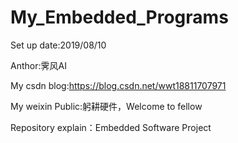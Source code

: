 # My_Embedded_Programs

Set up date:2019/08/10

Anthor:霁风AI

My csdn blog:https://blog.csdn.net/wwt18811707971

My weixin Public:躬耕硬件，Welcome to fellow

Repository explain：Embedded Software Project


